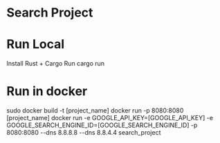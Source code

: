 # Search Project

# Run Local
Install Rust + Cargo
Run cargo run

# Run in docker
sudo docker build -t [project_name]
docker run -p 8080:8080 [project_name]
docker run -e GOOGLE_API_KEY=[GOOGLE_API_KEY] -e GOOGLE_SEARCH_ENGINE_ID=[GOOGLE_SEARCH_ENGINE_ID] -p 8080:8080 --dns 8.8.8.8 --dns 8.8.4.4 search_project
